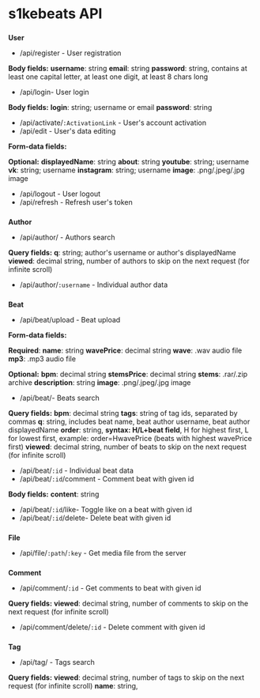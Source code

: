 # s1kebeats API
### 
**User**
- /api/register - User registration

**Body fields:**
**username**: string
**email**: string
**password**: string, contains at least one capital letter, at least one digit, at least 8 chars long

- /api/login- User login

**Body fields:**
**login**: string; username or email
**password**: string

- /api/activate/`:ActivationLink` - User's account activation
- /api/edit - User's data editing

**Form-data fields:**

**Optional:**
**displayedName**: string
**about**: string
**youtube**: string; username
**vk**: string; username
**instagram**: string; username
**image**: .png/.jpeg/.jpg image

- /api/logout - User logout
- /api/refresh - Refresh user's token
### 
**Author**
- /api/author/ - Authors search

**Query fields:**
**q**:  string; author's username or author's displayedName
**viewed**: decimal string, number of authors to skip on the next request (for infinite scroll)

- /api/author/`:username` - Individual author data
### 
**Beat**

- /api/beat/upload - Beat upload

**Form-data fields:**

**Required**: 
**name**: string
**wavePrice**: decimal string
**wave**: .wav audio file
**mp3**: .mp3 audio file

**Optional:**
**bpm**: decimal string
**stemsPrice**: decimal string
**stems**: .rar/.zip archive
**description**: string
**image**: .png/.jpeg/.jpg image

- /api/beat/- Beats search

**Query fields:**
**bpm**: decimal string
**tags**: string of  tag ids, separated by commas
**q**: string, includes beat name, beat author username, beat author displayedName
**order**: string, **syntax: H/L+beat field**, H for highest first, L for lowest first, example: order=HwavePrice (beats with highest wavePrice first)
**viewed**: decimal string, number of beats to skip on the next request (for infinite scroll)

- /api/beat/`:id` - Individual beat data
- /api/beat/`:id`/comment - Comment beat with given id

**Body fields:**
**content**: string

- /api/beat/`:id`/like- Toggle like on a beat with given id
- /api/beat/`:id`/delete- Delete beat with given id
### 
**File**
- /api/file/`:path`/`:key` -  Get media file from the server
### 
**Comment**
- /api/comment/`:id` -  Get comments to beat with given id

**Query fields:**
**viewed**: decimal string, number of comments to skip on the next request (for infinite scroll)

- /api/comment/delete/`:id` -  Delete comment with given id
### 
**Tag**
- /api/tag/ -  Tags search

**Query fields:**
**viewed**: decimal string, number of tags to skip on the next request (for infinite scroll)
**name**: string, 
